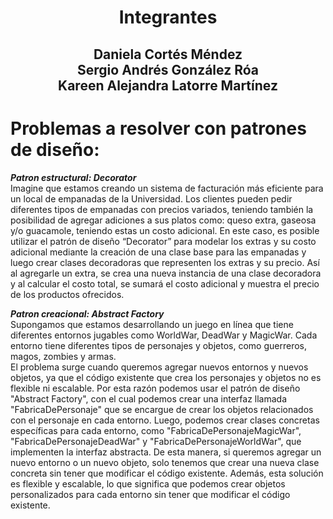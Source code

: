 <h1 align="center">Integrantes</h1><h2 align="center"> Daniela Cortés Méndez <br> Sergio Andrés González Róa <br> Kareen Alejandra Latorre Martínez</h2>

# Problemas a resolver con patrones de diseño:

***Patron estructural: Decorator*** <br>
Imagine que estamos creando un sistema de facturación más eficiente para un local de empanadas de la Universidad. Los clientes pueden pedir diferentes tipos de empanadas con precios variados, teniendo también la posibilidad de agregar adiciones a sus platos como: queso extra, gaseosa y/o guacamole, teniendo estas un costo adicional. En este caso, es posible utilizar el patrón de diseño “Decorator” para modelar los extras y su costo adicional mediante la creación de una clase base para las empanadas y luego crear clases decoradoras que representen los extras y su precio. Así al agregarle un extra, se crea una nueva instancia de una clase decoradora y al calcular el costo total, se sumará el costo adicional y muestra el precio de los productos ofrecidos.

***Patron creacional: Abstract Factory*** <br>
Supongamos que estamos desarrollando un juego en línea que tiene diferentes entornos jugables como WorldWar, DeadWar y MagicWar. Cada entorno tiene diferentes tipos de personajes y objetos, como guerreros, magos, zombies y armas.<br>
El problema surge cuando queremos agregar nuevos entornos y nuevos objetos, ya que el código existente que crea los personajes y objetos no es flexible ni escalable. Por esta razón podemos usar el patrón de diseño "Abstract Factory", con el cual podemos crear una interfaz llamada "FabricaDePersonaje" que se encargue de crear los objetos relacionados con el personaje en cada entorno. Luego, podemos crear clases concretas específicas para cada entorno, como "FabricaDePersonajeMagicWar", "FabricaDePersonajeDeadWar" y "FabricaDePersonajeWorldWar", que implementen la interfaz abstracta.
De esta manera, si queremos agregar un nuevo entorno o un nuevo objeto, solo tenemos que crear una nueva clase concreta sin tener que modificar el código existente. Además, esta solución es flexible y escalable, lo que significa que podemos crear objetos personalizados para cada entorno sin tener que modificar el código existente.
